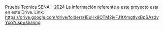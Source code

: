 Prueba Tecnica SENA - 2024
La información referente a este proyecto esta en este Drive.
Link: https://drive.google.com/drive/folders/1EuHx8OTM2jvFJ1tXmgtIyxBpSAzdvYcq?usp=sharing
